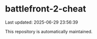 # battlefront-2-cheat

Last updated: 2025-06-29 23:56:39

This repository is automatically maintained.
